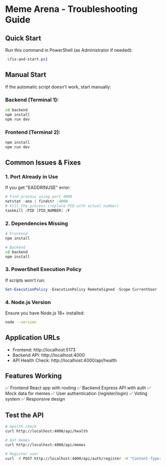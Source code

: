 # Meme Arena - Troubleshooting Guide

## Quick Start

Run this command in PowerShell (as Administrator if needed):
```powershell
.\fix-and-start.ps1
```

## Manual Start

If the automatic script doesn't work, start manually:

### Backend (Terminal 1):
```bash
cd backend
npm install
npm run dev
```

### Frontend (Terminal 2):
```bash
npm install
npm run dev
```

## Common Issues & Fixes

### 1. Port Already in Use
If you get "EADDRINUSE" error:
```powershell
# Find process using port 4000
netstat -ano | findstr :4000
# Kill the process (replace PID with actual number)
taskkill /PID [PID_NUMBER] /F
```

### 2. Dependencies Missing
```bash
# Frontend
npm install

# Backend
cd backend
npm install
```

### 3. PowerShell Execution Policy
If scripts won't run:
```powershell
Set-ExecutionPolicy -ExecutionPolicy RemoteSigned -Scope CurrentUser
```

### 4. Node.js Version
Ensure you have Node.js 18+ installed:
```bash
node --version
```

## Application URLs
- Frontend: http://localhost:5173
- Backend API: http://localhost:4000
- API Health Check: http://localhost:4000/api/health

## Features Working
✅ Frontend React app with routing
✅ Backend Express API with auth
✅ Mock data for memes
✅ User authentication (register/login)
✅ Voting system
✅ Responsive design

## Test the API
```bash
# Health check
curl http://localhost:4000/api/health

# Get memes
curl http://localhost:4000/api/memes

# Register user
curl -X POST http://localhost:4000/api/auth/register -H "Content-Type: application/json" -d "{\"username\":\"test\",\"email\":\"test@test.com\",\"password\":\"password\"}"
```